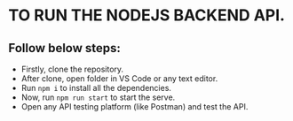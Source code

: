 # TO RUN THE NODEJS BACKEND API.

## Follow below steps:

- Firstly, clone the repository.
- After clone, open folder in VS Code or any text editor.
- Run `npm i` to install all the dependencies.
- Now, run `npm run start` to start the serve.
- Open any API testing platform (like Postman) and test the API.
